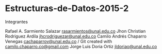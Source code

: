 # Estructuras-de-Datos-2015-2

Integrantes

Rafael A. Sarmiento Salazar            rasarmientos@unal.edu.co
Jhon Christian Rodriguez Ardila        jhcrodriguezar@unal.edu.co
Camilo Andrés Chaparro Venegas		cachaparrov@unal.edu.co / Git created with camilo.chaparro.co@gmail.com
Jorge Luis Doria Ortiz                  jldoriao@unal.edu.co
